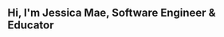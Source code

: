 ## Hi, I'm Jessica Mae, Software Engineer & Educator


<!---
jessicamaev/jessicamaev is a ✨ special ✨ repository because its `README.md` (this file) appears on your GitHub profile.
You can click the Preview link to take a look at your changes.
--->

